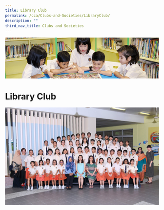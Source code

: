 ```yaml
---
title: Library Club
permalink: /cca/Clubs-and-Societies/LibraryClub/
description: ""
third_nav_title: Clubs and Societies
---
```

![](/images/banner.gif)

Library Club
============

![](/images/LIBRARY%20&%20DRAMA%20CLUB_0263%20FORMAL.jpeg)